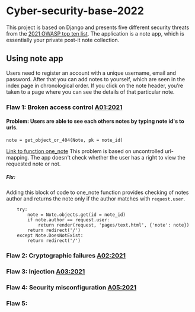# Cyber-security-base-2022

This project is based on Django and presents five different security threats from the [2021 OWASP top ten list](https://owasp.org/www-project-top-ten/). 
The application is a note app, which is essentially your private post-it note collection. 

## Using note app
Users need to register an account with a unique username, email and password. 
After that you can add notes to yourself, which are seen in the index page in chronological order. 
If you click on the note header, you’re taken to a page where you can see the details of that particular note.

### Flaw 1: Broken access control [A01:2021](https://owasp.org/Top10/A01_2021-Broken_Access_Control/)
#### Problem: Users are able to see each others notes by typing note id's to urls.
```
note = get_object_or_404(Note, pk = note_id)
```
[Link to function one_note](https://github.com/henriimmonen/Cyber-security-base-2022/blob/2fd2073f18eb6ee22026fbac538b94715a2a9d92/pages/views.py#L69)
This problem is based on uncontrolled url-mapping. The app doesn't check whether the user has a right to view the requested note or not.

##### Fix:
Adding this block of code to one_note function provides checking of notes author and returns the note only if the author matches with ```request.user```.
```
    try:
        note = Note.objects.get(id = note_id)
        if note.author == request.user:
            return render(request, 'pages/text.html', {'note': note})
        return redirect('/')
    except Note.DoesNotExist:
        return redirect('/')
```

### Flaw 2: Cryptographic failures [A02:2021](https://owasp.org/Top10/A02_2021-Cryptographic_Failures/)
### Flaw 3: Injection [A03:2021](https://owasp.org/Top10/A03_2021-Injection/)
### Flaw 4: Security misconfiguration [A05:2021](https://owasp.org/Top10/A05_2021-Security_Misconfiguration/)
### Flaw 5: 
